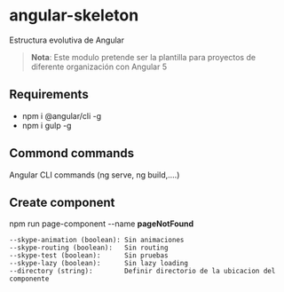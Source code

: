 # angular-skeleton
Estructura evolutiva de Angular


> **Nota**: Este modulo pretende ser la plantilla para proyectos de diferente organización con Angular 5

## Requirements

- npm i @angular/cli -g
- npm i gulp -g


## Commond commands 

 Angular CLI commands (ng serve, ng build,....)

## Create component 

npm run page-component --name __pageNotFound__ 

    --skype-animation (boolean): Sin animaciones
    --skype-routing (boolean):   Sin routing
    --skype-test (boolean):      Sin pruebas
    --skype-lazy (boolean):      Sin lazy loading
    --directory (string):        Definir directorio de la ubicacion del componente

## 
